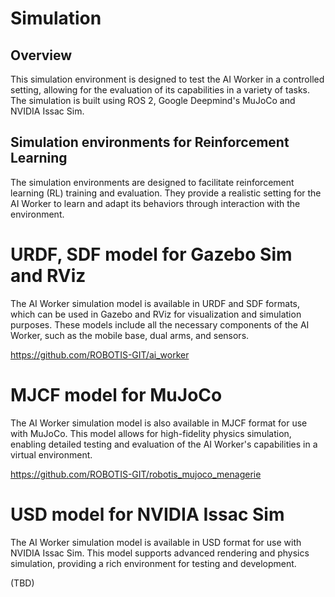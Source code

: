 # Simulation

## Overview
This simulation environment is designed to test the AI Worker in a controlled setting, allowing for the evaluation of its capabilities in a variety of tasks. The simulation is built using ROS 2, Google Deepmind's MuJoCo and NVIDIA Issac Sim.

## Simulation environments for Reinforcement Learning
The simulation environments are designed to facilitate reinforcement learning (RL) training and evaluation. They provide a realistic setting for the AI Worker to learn and adapt its behaviors through interaction with the environment.

# URDF, SDF model for Gazebo Sim and RViz
The AI Worker simulation model is available in URDF and SDF formats, which can be used in Gazebo and RViz for visualization and simulation purposes. These models include all the necessary components of the AI Worker, such as the mobile base, dual arms, and sensors.

https://github.com/ROBOTIS-GIT/ai_worker


# MJCF model for MuJoCo
The AI Worker simulation model is also available in MJCF format for use with MuJoCo. This model allows for high-fidelity physics simulation, enabling detailed testing and evaluation of the AI Worker's capabilities in a virtual environment.

https://github.com/ROBOTIS-GIT/robotis_mujoco_menagerie

# USD model for NVIDIA Issac Sim
The AI Worker simulation model is available in USD format for use with NVIDIA Issac Sim. This model supports advanced rendering and physics simulation, providing a rich environment for testing and development.

(TBD)
